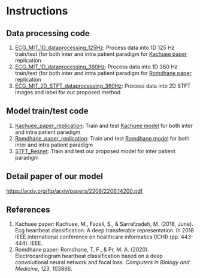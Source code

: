 # Instructions
## Data processing code

 1. [ECG_MIT_1D_dataprocessing_125Hz](ECG_MIT_1D_dataprocessing_125Hz.ipynb): Process data into 1D 125 Hz train/test (for both inter and intra patient paradigm for [Kachuee paper](https://doi.org/10.1109/ICHI.2018.00092) replication
 2. [ECG_MIT_1D_dataprocessing_360Hz](ECG_MIT_1D_dataprocessing_360Hz.ipynb): Process data into 1D 360 Hz train/test (for both inter and intra patient paradigm for [Romdhane paper](https://doi.org/10.1016/j.compbiomed.2020.103866) replication
 3. [ECG_MIT_2D_STFT_dataprocessing_360Hz](ECG_MIT_2D_STFT_dataprocessing_360Hz.py): Process data into 2D STFT images and label for our proposed method

## Model train/test code

 1. [Kachuee_paper_replication](Kachuee_paper_replication.ipynb): Train and test [Kachuee model](https://doi.org/10.1109/ICHI.2018.00092) for both inter and intra patient paradigm
 2. [Romdhane_paper_replication](Romdhane_paper_replication.ipynb): Train and test [Romdhane model](https://doi.org/10.1016/j.compbiomed.2020.103866) for both inter and intra patient paradigm
 3. [STFT_Resnet](STFT_Resnet.ipynb): Train and test our proposed model for inter patient paradigm

## Detail paper of our model
https://arxiv.org/ftp/arxiv/papers/2206/2206.14200.pdf

## References
 1. Kachuee paper:  Kachuee, M., Fazeli, S., & Sarrafzadeh, M. (2018, June). Ecg heartbeat classification: A deep transferable representation. In 2018 IEEE international conference on healthcare informatics (ICHI) (pp. 443-444). IEEE.
 2. Romdhane paper: Romdhane, T. F., & Pr, M. A. (2020). Electrocardiogram heartbeat classification based on a deep convolutional neural network and focal loss. _Computers in Biology and Medicine_, _123_, 103866.
